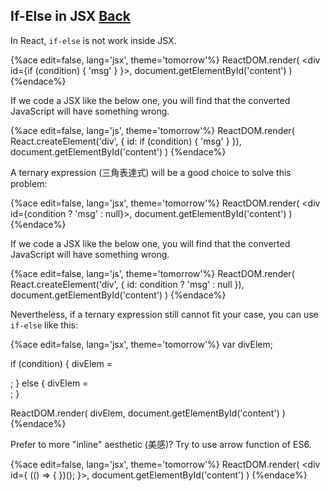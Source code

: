 ## If-Else in JSX [Back](./../react.md)

In React, `if-else` is not work inside JSX.

{%ace edit=false, lang='jsx', theme='tomorrow'%}
ReactDOM.render(
    <div id={if (condition) { 'msg' } }></div>,
    document.getElementById('content')
)
{%endace%}

If we code a JSX like the below one, you will find that the converted JavaScript will have something wrong.

{%ace edit=false, lang='js', theme='tomorrow'%}
ReactDOM.render(
    React.createElement('div', { id: if (condition) { 'msg' } }),
    document.getElementById('content')
)
{%endace%}

A ternary expression (三角表達式) will be a good choice to solve this problem:

{%ace edit=false, lang='jsx', theme='tomorrow'%}
ReactDOM.render(
    <div id={condition ? 'msg' : null}></div>,
    document.getElementById('content')
)
{%endace%}

If we code a JSX like the below one, you will find that the converted JavaScript will have something wrong.

{%ace edit=false, lang='js', theme='tomorrow'%}
ReactDOM.render(
    React.createElement('div', { id: condition ? 'msg' : null }),
    document.getElementById('content')
)
{%endace%}

Nevertheless, if a ternary expression still cannot fit your case, you can use `if-else` like this:

{%ace edit=false, lang='jsx', theme='tomorrow'%}
var divElem;

if (condition) {
    divElem = <div id="msg"></div>;
} else {
    divElem = <div></div>;
}

ReactDOM.render(
    divElem,
    document.getElementById('content')
)
{%endace%}

Prefer to more "inline" aesthetic (美感)? Try to use arrow function of ES6.

{%ace edit=false, lang='jsx', theme='tomorrow'%}
ReactDOM.render(
    <div id={
        (() => {
        })();
    }></div>,
    document.getElementById('content')
)
{%endace%}